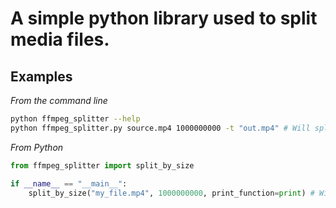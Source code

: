 # A simple python library used to split media files.


## Examples

*From the command line*
``` bash
python ffmpeg_splitter --help
python ffmpeg_splitter.py source.mp4 1000000000 -t "out.mp4" # Will split `source.mp4` into files of 1GiB size (named out-x.mp4).
```

*From Python*
``` python
from ffmpeg_splitter import split_by_size

if __name__ == "__main__":
    split_by_size("my_file.mp4", 1000000000, print_function=print) # Will also print output and useful information
```
